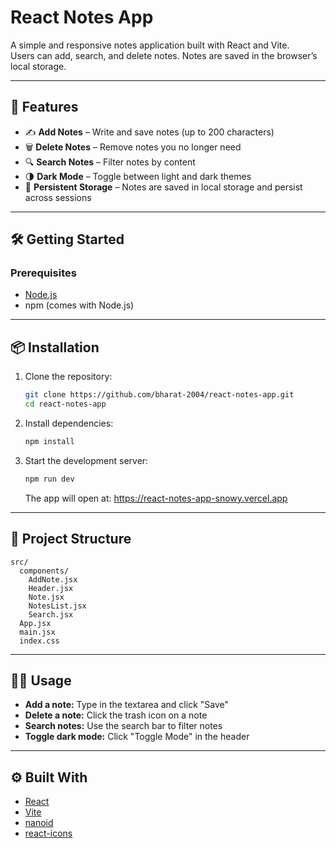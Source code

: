 # React Notes App

A simple and responsive notes application built with React and Vite.  
Users can add, search, and delete notes. Notes are saved in the browser’s local storage.

---

## 🚀 Features

- ✍️ **Add Notes** – Write and save notes (up to 200 characters)
- 🗑️ **Delete Notes** – Remove notes you no longer need
- 🔍 **Search Notes** – Filter notes by content
- 🌗 **Dark Mode** – Toggle between light and dark themes
- 💾 **Persistent Storage** – Notes are saved in local storage and persist across sessions

---

## 🛠️ Getting Started

### Prerequisites

- [Node.js](https://nodejs.org/)
- npm (comes with Node.js)

---

## 📦 Installation

1. Clone the repository:
   ```sh
   git clone https://github.com/bharat-2004/react-notes-app.git
   cd react-notes-app
   ```

2. Install dependencies:
   ```sh
   npm install
   ```

3. Start the development server:
   ```sh
   npm run dev
   ```

   The app will open at: https://react-notes-app-snowy.vercel.app 

---

## 📁 Project Structure

```
src/
  components/
    AddNote.jsx
    Header.jsx
    Note.jsx
    NotesList.jsx
    Search.jsx
  App.jsx
  main.jsx
  index.css
```

---

## 🧑‍💻 Usage

- **Add a note:** Type in the textarea and click "Save"
- **Delete a note:** Click the trash icon on a note
- **Search notes:** Use the search bar to filter notes
- **Toggle dark mode:** Click "Toggle Mode" in the header

---

## ⚙️ Built With

- [React](https://reactjs.org/)
- [Vite](https://vitejs.dev/)
- [nanoid](https://github.com/ai/nanoid)
- [react-icons](https://react-icons.github.io/react-icons/)
